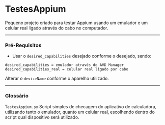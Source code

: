 # TestesAppium
Pequeno projeto criado para testar Appium usando um emulador e um celular real ligado através do cabo no computador.

---

### Pré-Requisitos
- Usar o `desired_capabilities` desejado conforme o desejado, sendo:

```
desired_capabilities = emulador através do AVD Manager
desired_capabilities_real = celular real ligado por cabo
```

Alterar o `deviceName` conforme o aparelho utilizado.

---

### Glossário

`TestesAppium.py` Script simples de checagem do aplicativo de calculadora, utilizando tanto o emulador, quanto um celular real, escolhendo dentro do script qual dispositivo será utilizado.
